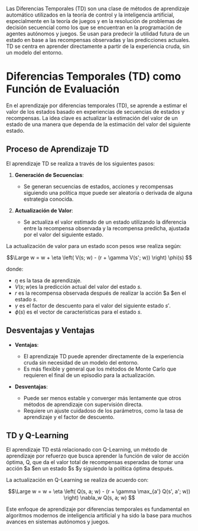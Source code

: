 Las Diferencias Temporales (TD) son una clase de métodos de aprendizaje automático utilizados en la teoría de control y la inteligencia artificial, especialmente en la teoría de juegos y en la resolución de problemas de decisión secuencial como los que se encuentran en la programación de agentes autónomos y juegos. Se usan para predecir la utilidad futura de un estado en base a las recompensas observadas y las predicciones actuales. TD se centra en aprender directamente a partir de la experiencia cruda, sin un modelo del entorno.

# Diferencias Temporales (TD) como Función de Evaluación

En el aprendizaje por diferencias temporales (TD), se aprende a estimar el valor de los estados basado en experiencias de secuencias de estados y recompensas. La idea clave es actualizar la estimación del valor de un estado de una manera que dependa de la estimación del valor del siguiente estado.

## Proceso de Aprendizaje TD

El aprendizaje TD se realiza a través de los siguientes pasos:

1. **Generación de Secuencias**:
   - Se generan secuencias de estados, acciones y recompensas siguiendo una política $\pi$que puede ser aleatoria o derivada de alguna estrategia conocida.

2. **Actualización de Valor**:
   - Se actualiza el valor estimado de un estado utilizando la diferencia entre la recompensa observada y la recompensa predicha, ajustada por el valor del siguiente estado.

La actualización de valor para un estado $s$con pesos $w$se realiza según:

$$\Large w = w + \eta \left( V(s; w) - (r + \gamma V(s'; w)) \right) \phi(s) $$

donde:

- $\eta$ es la tasa de aprendizaje.
- $V(s; w)$es la predicción actual del valor del estado $s$.
- $r$ es la recompensa observada después de realizar la acción $a $en el estado $s$.
- $\gamma$ es el factor de descuento para el valor del siguiente estado $s'$.
- $\phi(s)$ es el vector de características para el estado $s$.

## Desventajas y Ventajas

- **Ventajas**:
   - El aprendizaje TD puede aprender directamente de la experiencia cruda sin necesidad de un modelo del entorno.
   - Es más flexible y general que los métodos de Monte Carlo que requieren el final de un episodio para la actualización.

- **Desventajas**:
   - Puede ser menos estable y converger más lentamente que otros métodos de aprendizaje con supervisión directa.
   - Requiere un ajuste cuidadoso de los parámetros, como la tasa de aprendizaje y el factor de descuento.

## TD y Q-Learning

El aprendizaje TD está relacionado con Q-Learning, un método de aprendizaje por refuerzo que busca aprender la función de valor de acción óptima, Q, que da el valor total de recompensas esperadas de tomar una acción $a $en un estado $s $y siguiendo la política óptima después.

La actualización en Q-Learning se realiza de acuerdo con:

$$\Large w = w + \eta \left( Q(s, a; w) - (r + \gamma \max_{a'} Q(s', a'; w)) \right) \nabla_w Q(s, a; w) $$

Este enfoque de aprendizaje por diferencias temporales es fundamental en algoritmos modernos de inteligencia artificial y ha sido la base para muchos avances en sistemas autónomos y juegos.
